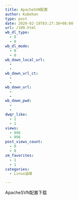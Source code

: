 ```yaml
---
title: ApacheSVN配置
author: Kubehan
type: post
date: 2020-02-18T03:27:38+08:00
url: /109.html
wb_dl_type:
  - 0
  - 0
wb_dl_mode:
  - 0
  - 0
wb_down_local_url:
  - 
  - 
wb_down_url_ct:
  - 
  - 
wb_down_url:
  - 
  - 
wb_down_pwd:
  - 
  - 
dwqr_like:
  - 1
  - 1
views:
  - 996
  - 996
post_views_count:
  - 0
  - 0
zm_favorites:
  - 1
  - 1
categories:
  - Linux运维

---
```

<!-- wp:file {"id":110,"href":"http://112.126.61.194/wp-content/uploads/2020/02/ApacheSVN配置.docx"} -->

<div class="wp-block-file">
  ApacheSVN配置下载
</div>

<!-- /wp:file -->
